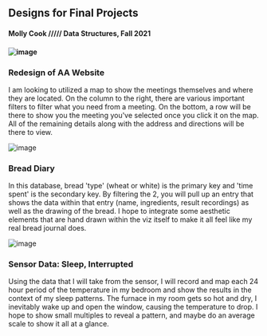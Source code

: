 <h2> Designs for Final Projects </h2>

<h4><b>Molly Cook</b> ///// Data Structures, Fall 2021<h4>

![image](https://user-images.githubusercontent.com/86888346/141022125-61ca4475-0562-4b81-81af-98bdf9be4092.png)
<h3>Redesign of AA Website</h3>
I am looking to utilized a map to show the meetings themselves and where they are located. On the column to the right, there are various important filters to filter what you need from a meeting. On the bottom, a row will be there to show you the meeting you've selected once you click it on the map. All of the remaining details along with the address and directions will be there to view.


![image](https://user-images.githubusercontent.com/86888346/141020869-527b3d84-324e-4828-9df9-d74467df621e.png)
<h3>Bread Diary</h3> 
<p>In this database, bread 'type' (wheat or white) is the primary key and 'time spent' is the secondary key. By filtering the 2, you will pull up an entry that shows the data within that entry (name, ingredients, result recordings) as well as the drawing of the bread. I hope to integrate some aesthetic elements that are hand drawn within the viz itself to make it all feel like my real bread journal does.</p>

![image](https://user-images.githubusercontent.com/86888346/141021176-0c9f4f25-71c5-4596-bd60-7590a998b4c9.png)
<h3>Sensor Data: Sleep, Interrupted</h3>
<p>Using the data that I will take from the sensor, I will record and map each 24 hour period of the temperature in my bedroom and show the results in the context of my sleep patterns. The furnace in my room gets so hot and dry, I inevitably wake up and open the window, causing the temperature to drop. I hope to show small multiples to reveal a pattern, and maybe do an average scale to show it all at a glance. </p>

